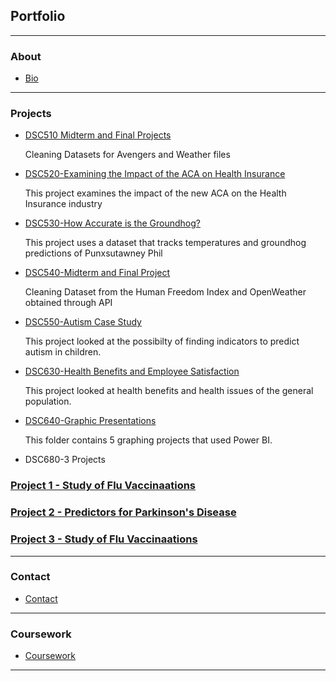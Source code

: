 ## Portfolio

---

### About 

+ [Bio](/cv)

---

### Projects

+ [DSC510 Midterm and Final Projects](https://github.com/chhathaway71/DSC-510)

    Cleaning Datasets for Avengers and Weather files
    
+ [DSC520-Examining the Impact of the ACA on Health Insurance](https://github.com/chhathaway71/DSC-520)

    This project examines the impact of the new ACA on the Health Insurance industry
    
+ [DSC530-How Accurate is the Groundhog?](https://github.com/chhathaway71/DSC-530)

    This project uses a dataset that tracks temperatures and groundhog predictions of Punxsutawney Phil
    
+ [DSC540-Midterm and Final Project](https://github.com/chhathaway71/DSC-540)

    Cleaning Dataset from the Human Freedom Index and OpenWeather obtained through API
    
    
+ [DSC550-Autism Case Study](https://github.com/chhathaway71/DSC-550)

    This project looked at the possibilty of finding indicators to predict autism in children.
    
+ [DSC630-Health Benefits and Employee Satisfaction](https://github.com/chhathaway71/DSC-630)

    This project looked at health benefits and health issues of the general population.
    
+ [DSC640-Graphic Presentations](https://github.com/chhathaway71/DSC-640)

    This folder contains 5 graphing projects that used Power BI.
     
+ DSC680-3 Projects
### [Project 1 - Study of Flu Vaccinaations](https://github.com/chhathaway71/DSC-680/tree/master/Project%201)
    
### [Project 2 - Predictors for Parkinson's Disease](https://github.com/chhathaway71/DSC-680/tree/master/Project%202)
    
### [Project 3 - Study of Flu Vaccinaations](https://github.com/chhathaway71/DSC-680/tree/master/Project%203)
    
---

### Contact

+ [Contact](/contact)

---

### Coursework

+ [Coursework](/coursework)



---
